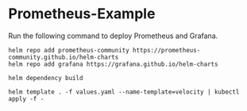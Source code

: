 # Prometheus-Example

Run the following command to deploy Prometheus and Grafana. 
```
helm repo add prometheus-community https://prometheus-community.github.io/helm-charts
helm repo add grafana https://grafana.github.io/helm-charts
```

```
helm dependency build
```

```
helm template . -f values.yaml --name-template=velocity | kubectl apply -f -
```

